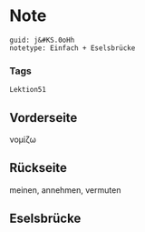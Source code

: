 # Note
```
guid: j&#KS.0oHh
notetype: Einfach + Eselsbrücke
```

### Tags
```
Lektion51
```

## Vorderseite
νομίζω

## Rückseite
meinen, annehmen, vermuten

## Eselsbrücke

